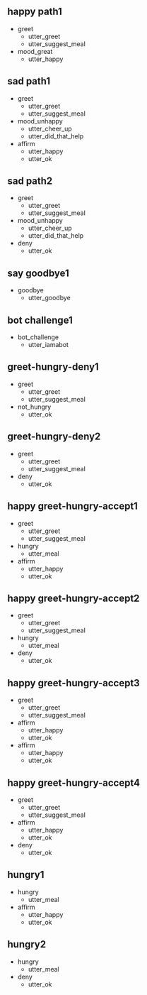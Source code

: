 ## happy path1
* greet
	- utter_greet
	- utter_suggest_meal
* mood_great
	- utter_happy

## sad path1
* greet
	- utter_greet
	- utter_suggest_meal
* mood_unhappy
	- utter_cheer_up
	- utter_did_that_help
* affirm
	- utter_happy
	- utter_ok

## sad path2
* greet
	- utter_greet
	- utter_suggest_meal
* mood_unhappy
	- utter_cheer_up
	- utter_did_that_help
* deny
	- utter_ok

## say goodbye1
* goodbye
	- utter_goodbye

## bot challenge1
* bot_challenge
	- utter_iamabot

## greet-hungry-deny1
* greet
	- utter_greet
	- utter_suggest_meal
* not_hungry
	- utter_ok

## greet-hungry-deny2
* greet
	- utter_greet
	- utter_suggest_meal
* deny
	- utter_ok

## happy greet-hungry-accept1
* greet
	- utter_greet
	- utter_suggest_meal
* hungry
	- utter_meal
* affirm
	- utter_happy
	- utter_ok

## happy greet-hungry-accept2
* greet
	- utter_greet
	- utter_suggest_meal
* hungry
	- utter_meal
* deny
	- utter_ok

## happy greet-hungry-accept3
* greet
	- utter_greet
	- utter_suggest_meal
* affirm
	- utter_happy
	- utter_ok
* affirm
	- utter_happy
	- utter_ok

## happy greet-hungry-accept4
* greet
	- utter_greet
	- utter_suggest_meal
* affirm
	- utter_happy
	- utter_ok
* deny
	- utter_ok

## hungry1
* hungry
	- utter_meal
* affirm
	- utter_happy
	- utter_ok

## hungry2
* hungry
	- utter_meal
* deny
	- utter_ok

